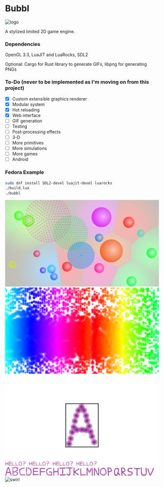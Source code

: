 # Bubbl
![logo](images/logo.gif)

A stylized limited 2D game engine.

### Dependencies
OpenGL 3.3, LuaJIT and LuaRocks, SDL2

Optional: Cargo for Rust library to generate GIFs, libpng for generating PNGs

### To-Do (never to be implemented as I'm moving on from this project)
- [x] Custom extensible graphics renderer
- [x] Modular system
- [x] Hot reloading
- [x] Web interface
- [ ] GIF generation
- [ ] Testing
- [ ] Post-processing effects
- [ ] 3-D
- [ ] More primitives
- [ ] More simulations
- [ ] More games
- [ ] Android

### Fedora Example
```bash
sudo dnf install SDL2-devel luajit-devel luarocks
./build.lua
./bubbl
```

![elastic](images/elastic.png)
![rainbow](images/rainbow.png)
![svgeditor](images/svgeditor.png)
![swirl](images/swirl.gif)
